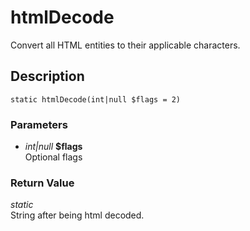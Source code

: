 # htmlDecode
Convert all HTML entities to their applicable characters.

## Description
`static htmlDecode(int|null $flags = 2)`

### Parameters
* _int|null_ __$flags__  
Optional flags


### Return Value
_static_  
String after being html decoded.